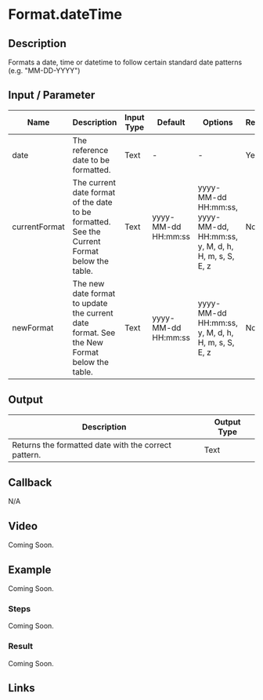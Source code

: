 # Format.dateTime

## Description

Formats a date, time or datetime to follow certain standard date patterns (e.g. "MM-DD-YYYY")

## Input / Parameter

| Name | Description | Input Type | Default | Options | Required |
| ------ | ------ | ------ | ------ | ------ | ------ |
| date | The reference date to be formatted. | Text | - | - | Yes |
| currentFormat | The current date format of the date to be formatted. See the Current Format below the table. | Text | yyyy-MM-dd HH:mm:ss | yyyy-MM-dd HH:mm:ss, yyyy-MM-dd, HH:mm:ss, y, M, d, h, H, m, s, S, E, z | No |
| newFormat | The new date format to update the current date format. See the New Format below the table. | Text | yyyy-MM-dd HH:mm:ss | yyyy-MM-dd HH:mm:ss, y, M, d, h, H, m, s, S, E, z | No |

## Output

| Description | Output Type |
| ------ | ------ |
| Returns the formatted date with the correct pattern. | Text |

## Callback

N/A

## Video

Coming Soon.

<!-- Format: [![Video]({image-path}?raw=true)]({url-link}) -->

## Example

Coming Soon.

<!-- Share a scenario, like a user requirements. -->

### Steps

Coming Soon.

<!-- Show the steps and share some screenshots.

1. .....

Format: ![]({image-path}?raw=true) -->

### Result

Coming Soon.

<!-- Explain the output.

Format: ![]({image-path}?raw=true) -->

## Links